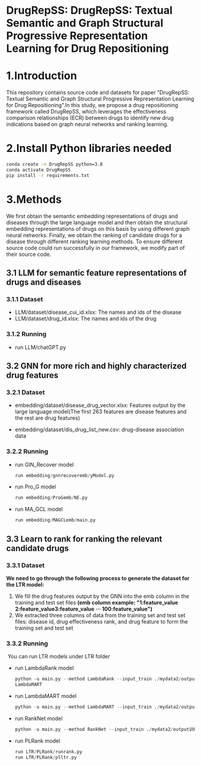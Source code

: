 # DrugRepSS: DrugRepSS: Textual Semantic and Graph Structural Progressive Representation Learning for Drug Repositioning

# 1.Introduction

This repository contains source code and datasets for paper "DrugRepSS: Textual Semantic and Graph Structural Progressive Representation Learning for Drug Repositioning".In this study, we propose a drug repositioning framework called DrugRepSS, which leverages the effectiveness comparison relationships (ECR) between drugs to identify new drug indications based on graph neural networks and ranking learning. 

# 2.Install Python libraries needed

```bash
conda create -n DrugRepSS python=3.8
conda activate DrugRepSS
pip install -r requirements.txt
```

# 3.Methods

We first obtain the semantic embedding representations of drugs and diseases through the large language model and then obtain the structural embedding representations of drugs on this basis by using different graph neural networks. Finally, we obtain the ranking of candidate drugs for a disease through different ranking learning methods. To ensure different source code could run successfully in our framework, we modify part of their source code.

## 3.1 LLM for  semantic feature representations of drugs and diseases

### 3.1.1 Dataset

- LLM/dataset/disease_cui_id.xlsx: The names and ids of the disease
- LLM/dataset/drug_id.xlsx: The names and ids of the drug

### 3.1.2 Running

- run LLM/chatGPT.py

## 3.2 GNN for more rich and highly characterized drug features 

### 3.2.1 Dataset

- embedding/dataset/disease_drug_vector.xlsx: Features output by the large language model(The first 263 features are disease features and the rest are drug features)

- embedding/dataset/dis_drug_list_new.csv: drug-disease association data 

### 3.2.2 Running

- run GIN_Recover model

  ```python
  run embedding/gnnrecoveremb/yModel.py
  ```

- run Pro_G model 

  ```python
  run embedding/ProGemb/NE.py
  ```

- run MA_GCL model

  ```python
  run embedding/MAGCLemb/main.py
  ```

## 3.3  Learn to rank for ranking the relevant candidate drugs

### 3.3.1 Dataset

**We need to go through the following process to generate the dataset for the LTR model:**

1. We fill the drug features output by the GNN into the emb column in the training and test set files **(emb column example: "1:feature_value 2:feature_value3:feature_value   ···  100:feature_value")**
2. We extracted three columns of data from the training set and test set files: disease id, drug effectiveness rank, and drug feature to form the training set and test set

### 3.3.2 Running

​	You can run LTR models under LTR folder

- run LambdaRank model

  ```python
  python -u main.py --method LambdaRank --input_train ./mydata2/output训练集magcl.txt --input_test ./mydata2/output测试集magcl.txt --output ./resultdata/LambRank/example_LambRank_1v5.txt
  LambdaMART
  ```

- run LambdaMART model 

  ```python
  python -u main.py --method LambdaMART --input_train ./mydata2/output训练集gnnrecover.txt --input_test ./mydata2/output测试集gnnrecover.txt --lr_LM 0.001 --output ./resultdata/LambdaMart/example_LambdaMART_1v5.txt
  ```

- run RankNet model

  ```python
  python -u main.py --method RankNet --input_train ./mydata2/output训练集gnnrecover.txt --input_test ./mydata2/output测试集gnnrecover.txt --output ./resultdata/example_rankNet_ran_1v1.txt
  ```

- run PLRank model

  ```python
  run LTR/PLRank/runrank.py
  run LTR/PLRank/plltr.py
  ```
  
  
